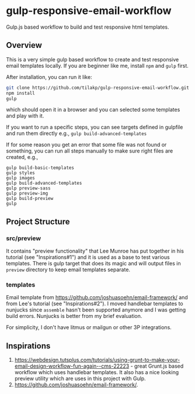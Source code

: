 # gulp-responsive-email-workflow
Gulp.js based workflow to build and test responsive html templates. 

## Overview

This is a very simple gulp based workflow to create and test responsive email templates locally. If you are beginner like me, install `npm` and `gulp` first.

After installation, you can run it like:
```bash
git clone https://github.com/tilakp/gulp-responsive-email-workflow.git
npm install
gulp
```
which should open it in a browser and you can selected some templates and play with it. 

If you want to run a specific steps, you can see targets defined in gulpfile and run them directly e.g., `gulp build-advanced-templates`

If for some reason you get an error that some file was not found or something, you can run all steps manually to make sure right files are created, e.g.,
```
gulp build-basic-templates
gulp styles
gulp images
gulp build-advanced-templates
gulp preview-sass
gulp preview-img
gulp build-preview
gulp
```

## Project Structure
### src/preview
It contains "preview functionality" that Lee Munroe has put together in his tutorial (see "Inspirations#1") and it is used as a base to test various templates. There is gulp target that does its magic and will output files in `preview` directory to keep email templates separate. 

### templates 
Email template from https://github.com/joshuasoehn/email-framework/ and from Lee's tutorial (see "Inspirations#2"). I moved handlebar templates to nunjucks since `assemble` hasn't been supported anymore and I was getting build errors. Nunjucks is better from my brief evaluation. 

For simplicity, I don't have litmus or mailgun or other 3P integrations.

## Inspirations

1. https://webdesign.tutsplus.com/tutorials/using-grunt-to-make-your-email-design-workflow-fun-again--cms-22223 - great Grunt.js based workflow which uses handlebar templates. It also has a nice looking preview utility which are uses in this project with Gulp. 
2. https://github.com/joshuasoehn/email-framework/.
